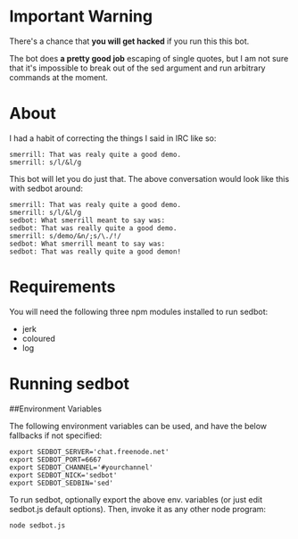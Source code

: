 # Important Warning

There's a chance that **you will get hacked** if you run this this bot.

The bot does **a pretty good job** escaping of single quotes, but
I am not sure that it's impossible to break out of the sed argument
and run arbitrary commands at the moment.

# About

I had a habit of correcting the things I said in IRC like so:

    smerrill: That was realy quite a good demo.
    smerrill: s/l/&l/g

This bot will let you do just that. The above conversation would look
like this with sedbot around:

    smerrill: That was realy quite a good demo.
    smerrill: s/l/&l/g
    sedbot: What smerrill meant to say was:
    sedbot: That was really quite a good demo.
    smerrill: s/demo/&n/;s/\./!/
    sedbot: What smerrill meant to say was:
    sedbot: That was really quite a good demon!

# Requirements

You will need the following three npm modules installed to run sedbot:

- jerk
- coloured
- log

# Running sedbot

##Environment Variables

The following environment variables can be used, and have the below fallbacks
if not specified:

    export SEDBOT_SERVER='chat.freenode.net'
    export SEDBOT_PORT=6667
    export SEDBOT_CHANNEL='#yourchannel'
    export SEDBOT_NICK='sedbot'
    export SEDBOT_SEDBIN='sed'

To run sedbot, optionally export the above env. variables (or just edit
sedbot.js default options). Then, invoke it as any other node program:

    node sedbot.js


